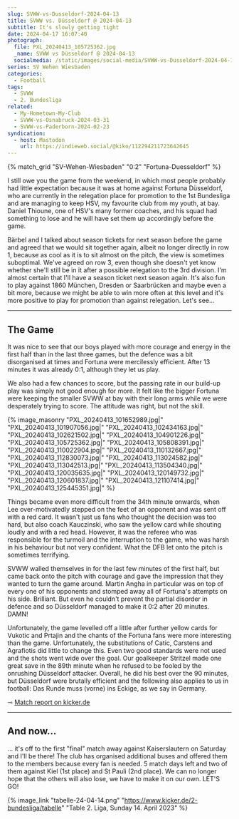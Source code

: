 ```yaml
---
slug: SVWW-vs-Dusseldorf-2024-04-13
title: SVWW vs. Düsseldorf @ 2024-04-13
subtitle: It's slowly getting tight
date: 2024-04-17 16:07:40
photograph:
  file: PXL_20240413_105725362.jpg
  _name: SVWW vs Düsseldorf @ 2024-04-13
  socialmedia: /static/images/social-media/SVWW-vs-Dusseldorf-2024-04-13.jpg
series: SV Wehen Wiesbaden
categories:
  - Football
tags:
  - SVWW
  - 2. Bundesliga
related:
  - My-Hometown-My-Club
  - SVWW-vs-Osnabruck-2024-03-31
  - SVWW-vs-Paderborn-2024-02-23
syndication:
  - host: Mastodon
    url: https://indieweb.social/@kiko/112294211723642645
---
```


{% match_grid "SV-Wehen-Wiesbaden" "0:2" "Fortuna-Duesseldorf" %}

I still owe you the game from the weekend, in which most people probably had little expectation because it was at home against Fortuna Düsseldorf, who are currently in the relegation place for promotion to the 1st Bundesliga and are managing to keep HSV, my favourite club from my youth, at bay. Daniel Thioune, one of HSV's many former coaches, and his squad had something to lose and he will have set them up accordingly before the game.

<!-- more -->

Bärbel and I talked about season tickets for next season before the game and agreed that we would sit together again, albeit no longer directly in row 1, because as cool as it is to sit almost on the pitch, the view is sometimes suboptimal. We've agreed on row 3, even though she doesn't yet know whether she'll still be in it after a possible relegation to the 3rd division. I'm almost certain that I'll have a season ticket next season again. It's also fun to play against 1860 München, Dresden or Saarbrücken and maybe even a bit more, because we might be able to win more often at this level and it's more positive to play for promotion than against relegation. Let's see...

---

## The Game

It was nice to see that our boys played with more courage and energy in the first half than in the last three games, but the defence was a bit disorganised at times and Fortuna were mercilessly efficient. After 13 minutes it was already 0:1, although they let us play.

We also had a few chances to score, but the passing rate in our build-up play was simply not good enough for more. It felt like the bigger Fortuna were keeping the smaller SVWW at bay with their long arms while we were desperately trying to score. The attitude was right, but not the skill.

{% image_masonry
  "PXL_20240413_101652989.jpg|"
  "PXL_20240413_101907056.jpg|"
  "PXL_20240413_102434163.jpg|"
  "PXL_20240413_102621502.jpg|"
  "PXL_20240413_104901226.jpg|"
  "PXL_20240413_105725362.jpg|"
  "PXL_20240413_105808391.jpg|"
  "PXL_20240413_110022904.jpg|"
  "PXL_20240413_110132667.jpg|"
  "PXL_20240413_112830073.jpg|"
  "PXL_20240413_113024582.jpg|"
  "PXL_20240413_113042513.jpg|"
  "PXL_20240413_113504340.jpg|"
  "PXL_20240413_120035635.jpg|"
  "PXL_20240413_120149732.jpg|"
  "PXL_20240413_120601837.jpg|"
  "PXL_20240413_121107414.jpg|"
  "PXL_20240413_125445351.jpg|"
%}

Things became even more difficult from the 34th minute onwards, when Lee over-motivatedly stepped on the feet of an opponent and was sent off with a red card. It wasn't just us fans who thought the decision was too hard, but also coach Kauczinski, who saw the yellow card while shouting loudly and with a red head. However, it was the referee who was responsible for the turmoil and the interruption to the game, who was harsh in his behaviour but not very confident. What the DFB let onto the pitch is sometimes terrifying.

SVWW walled themselves in for the last few minutes of the first half, but came back onto the pitch with courage and gave the impression that they wanted to turn the game around. Martin Angha in particular was on top of every one of his opponents and stomped away all of Fortuna's attempts on his side. Brilliant. But even he couldn't prevent the partial disorder in defence and so Düsseldorf managed to make it 0:2 after 20 minutes. DAMN!

Unfortunately, the game levelled off a little after further yellow cards for Vukotic and Prtajin and the chants of the Fortuna fans were more interesting than the game. Unfortunately, the substitutions of Catic, Carstens and Agrafiotis did little to change this. Even two good standards were not used and the shots went wide over the goal. Our goalkeeper Stritzel made one great save in the 89th minute when he refused to be fooled by the onrushing Düsseldorf attacker. Overall, he did his best over the 90 minutes, but Düsseldorf were brutally efficient and the following also applies to us in football: Das Runde muss (vorne) ins Eckige, as we say in Germany.

&#x21FE;&nbsp;[Match report on kicker.de](https://www.kicker.de/wiesbaden-gegen-duesseldorf-2024-bundesliga-4861921/analyse)

---

## And now...

... it's off to the first "final" match away against Kaiserslautern on Saturday and I'll be there! The club has organised additional buses and offered them to the members because every fan is needed. 5 match days left and two of them against Kiel (1st place) and St Pauli (2nd place). We can no longer hope that the others will also lose, we have to make it on our own. LET'S GO!

{% image_link "tabelle-24-04-14.png" "https://www.kicker.de/2-bundesliga/tabelle" "Table 2. Liga, Sunday 14. April 2023" %}
